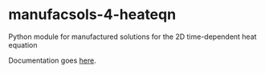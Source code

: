 manufacsols-4-heateqn
=====================

Python module for manufactured solutions for the 2D time-dependent heat equation


Documentation goes [here](http://highlando.github.com/manufacsols-4-heateqn/).
